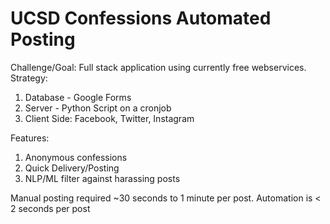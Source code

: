 # UCSD Confessions Automated Posting
Challenge/Goal: Full stack application using currently free webservices.  
Strategy:  
  1. Database - Google Forms
  2. Server - Python Script on a cronjob
  3. Client Side: Facebook, Twitter, Instagram

Features:  
  1. Anonymous confessions
  2. Quick Delivery/Posting
  3. NLP/ML filter against harassing posts

Manual posting required ~30 seconds to 1 minute per post. Automation is < 2 seconds per post
